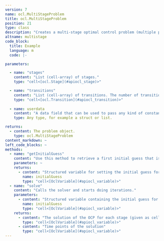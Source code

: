 ```yaml
---
version: 7
name: ocl.MultiStageProblem
title: ocl.MultiStageProblem
position: 21
type: class
description: "Creates a multi-stage optimal control problem (multiple phases). "
altname: multistage
code_block:
  title: Example
  language: m
  code: |-

parameters:

  - name: "stages"
    content: "List (cell-array) of stages."
    type: "cell<[ocl.Stage](#apiocl_stage)>"

  - name: "transitions"
    content: "List (cell-array) of transitions. The number of transitions has to be one less than the number of stages."
    type: "cell<[ocl.Transition](#apiocl_transition)>"
    
  - name: userdata
    content: "A data field that can be used to pass any kind of constant data to the model functions. The userdata can be accessed by using the `userdata` property of `ocl.Cost`, `ocl.Constraint`, `ocl.DaeHandler`, and `ocl.VarHandler`. Defaults to an empty list."
    type: Any type, for example a struct or list.

returns:
  - content: The problem object.
    type: ocl.MultiStageProblem
content_markdown: ~
left_code_blocks: ~
methods:
  - name: "getInitialGuess"
    content: "Use this method to retrieve a first initial guess that is generated from the bounds. You can further modify this initial guess to improve the solver performance."
    parameters: ~
    returns:
      - content: "Structured variable for setting the initial guess for each stage (given as cell array)."
        name: initialGuess
        type: "cell<[OclVariable](#apiocl_variable)>"
  - name: "solve"
    content: "Calls the solver and starts doing iterations."
    parameters:
      - content: "Structured variable containing the initial guess for each stage (given as cell array)."
        name: initialGuess
        type: "cell<[OclVariable](#apiocl_variable)>"
    returns:
      - content: "The solution of the OCP for each stage (given as cell array)."
        type: "cell<[OclVariable](#apiocl_variable)>"
      - content: "Time points of the solution"
        type: "cell<[OclVariable](#apiocl_variable)>"
---
```

